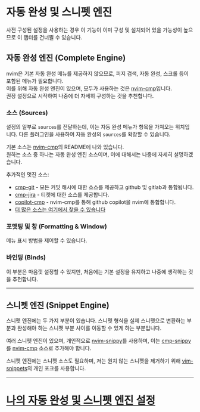 # 자동 완성 및 스니펫 엔진
사전 구성된 설정을 사용하는 경우 이 기능이 이미 구성 및 설치되어 있을 가능성이 높으므로 이 챕터를 건너뛸 수 있습니다.

## 자동 완성 엔진 (Complete Engine)
nvim은 기본 자동 완성 메뉴를 제공하지 않으므로, 퍼지 검색, 자동 완성, 스크롤 등이 포함된 메뉴가 필요합니다. \
이를 위해 자동 완성 엔진이 있으며, 모두가 사용하는 것은 [nvim-cmp](https://github.com/hrsh7th/nvim-cmp)입니다. \
권장 설정으로 시작하여 나중에 더 자세히 구성하는 것을 추천합니다.

### 소스 (Sources)
설정의 일부로 `sources`를 전달하는데, 이는 자동 완성 메뉴가 항목을 가져오는 위치입니다. 다른 플러그인을 사용하여 자동 완성의 `sources`를 확장할 수 있습니다.

기본 소스는 [nvim-cmp](https://github.com/hrsh7th/nvim-cmp)의 README에 나와 있습니다. \
원하는 소스 중 하나는 자동 완성 엔진 소스이며, 이에 대해서는 나중에 자세히 설명하겠습니다.

추가적인 멋진 소스:
* [cmp-git](https://github.com/petertriho/cmp-git) - 모든 커밋 해시에 대한 소스를 제공하고 github 및 gitlab과 통합됩니다.
* [cmp-jira](https://gitlab.com/msvechla/cmp-jira) - 티켓에 대한 소스를 제공합니다.
* [copilot-cmp](https://github.com/zbirenbaum/copilot-cmp) - nvim-cmp를 통해 github copilot을 nvim에 통합합니다.
* [더 많은 소스는 여기에서 찾을 수 있습니다](https://github.com/hrsh7th/nvim-cmp/wiki/List-of-sources)

### 포맷팅 및 창 (Formatting & Window)
메뉴 표시 방법을 제어할 수 있습니다.

### 바인딩 (Binds)
이 부분은 마음껏 설정할 수 있지만, 처음에는 기본 설정을 유지하고 나중에 생각하는 것을 추천합니다.

---

## 스니펫 엔진 (Snippet Engine)
스니펫 엔진에는 두 가지 부분이 있습니다. 스니펫 형식을 실제 스니펫으로 변환하는 부분과 완성해야 하는 스니펫 부분 사이를 이동할 수 있게 하는 부분입니다.

여러 스니펫 엔진이 있으며, 개인적으로 [nvim-snippy](https://github.com/dcampos/nvim-snippy)를 사용하며, 이는 [cmp-snippy](https://github.com/dcampos/cmp-snippy)를 [nvim-cmp](https://github.com/hrsh7th/nvim-cmp) 소스로 추가해야 합니다.

스니펫 엔진에는 스니펫 소스도 필요하며, 저는 원치 않는 스니펫을 제거하기 위해 [vim-snippets](https://github.com/honza/vim-snippets)의 개인 포크를 사용합니다.

---

# [나의 자동 완성 및 스니펫 엔진 설정](https://github.com/ofirgall/dotfiles/blob/master/editors/nvim/lua/plugins/autocomplete.lua)
